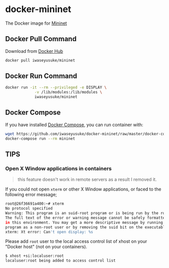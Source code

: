 # docker-mininet

The Docker image for [Mininet](http://mininet.org/)

## Docker Pull Command

Download from [Docker Hub](https://hub.docker.com/)

```bash
docker pull iwaseyusuke/mininet
```

## Docker Run Command

```bash
docker run -it --rm --privileged -e DISPLAY \
             -v /lib/modules:/lib/modules \
             iwaseyusuke/mininet
```

## Docker Compose

If you have installed [Docker Compose](https://docs.docker.com/compose/),
you can run container with:

```bash
wget https://github.com/iwaseyusuke/docker-mininet/raw/master/docker-compose.yml
docker-compose run --rm mininet
```

## TIPS

### Open X Window applications in containers

> this feature doesn't work in remote servers as a result I removed it.

If you could not open `xterm` or other X Window applications, or faced to the
following error message;

```bash
root@26f36691a400:~# xterm
No protocol specified
Warning: This program is an suid-root program or is being run by the root user.
The full text of the error or warning message cannot be safely formatted
in this environment. You may get a more descriptive message by running the
program as a non-root user or by removing the suid bit on the executable.
xterm: Xt error: Can't open display: %s
```

Please add `root` user to the local access control list of xhost on your
"Docker host" (not on your containers).

```bash
$ xhost +si:localuser:root
localuser:root being added to access control list
```
